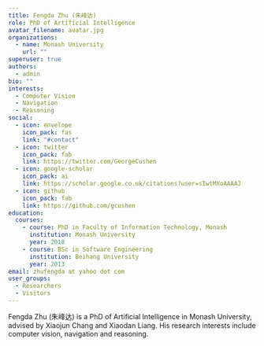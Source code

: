 ```yaml
---
title: Fengda Zhu (朱峰达)
role: PhD of Artificial Intelligence
avatar_filename: avatar.jpg
organizations:
  - name: Monash University
    url: ""
superuser: true
authors:
  - admin
bio: ""
interests:
  - Computer Vision
  - Navigation
  - Reasoning
social:
  - icon: envelope
    icon_pack: fas
    link: "#contact"
  - icon: twitter
    icon_pack: fab
    link: https://twitter.com/GeorgeCushen
  - icon: google-scholar
    icon_pack: ai
    link: https://scholar.google.co.uk/citations?user=sIwtMXoAAAAJ
  - icon: github
    icon_pack: fab
    link: https://github.com/gcushen
education:
  courses:
    - course: PhD in Faculty of Information Technology, Monash
      institution: Monash University
      year: 2018
    - course: BSc in Software Engineering
      institution: Beihang University
      year: 2013
email: zhufengda at yahoo dot com
user_groups:
  - Researchers
  - Visitors
---
```

Fengda Zhu (朱峰达) is a PhD of Artificial Intelligence in Monash University, advised by Xiaojun Chang and Xiaodan Liang. His research interests include computer vision, navigation and reasoning.